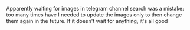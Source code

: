 Apparently waiting for images in telegram channel search was a mistake: too many times have I needed to update the images only to then change them again in the future. If it doesn't wait for anything, it's all good